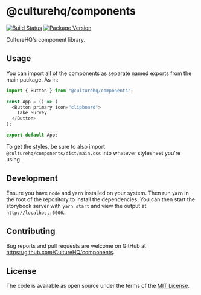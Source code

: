 # @culturehq/components

[![Build Status](https://github.com/CultureHQ/components/workflows/Main/badge.svg)](https://github.com/CultureHQ/components/actions)
[![Package Version](https://img.shields.io/npm/v/@culturehq/components.svg)](https://www.npmjs.com/package/@culturehq/components)

CultureHQ's component library.

## Usage

You can import all of the components as separate named exports from the main package. As in:

```javascript
import { Button } from "@culturehq/components";

const App = () => (
  <Button primary icon="clipboard">
    Take Survey
  </Button>
);

export default App;
```

To get the styles, be sure to also import `@culturehq/components/dist/main.css` into whatever stylesheet you're using.

## Development

Ensure you have `node` and `yarn` installed on your system. Then run `yarn` in the root of the repository to install the dependencies. You can then start the storybook server with `yarn start` and view the output at `http://localhost:6006`.

## Contributing

Bug reports and pull requests are welcome on GitHub at https://github.com/CultureHQ/components.

## License

The code is available as open source under the terms of the [MIT License](https://opensource.org/licenses/MIT).
